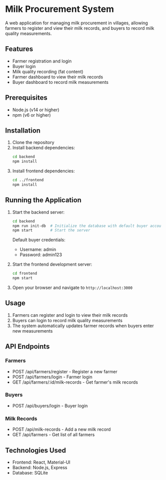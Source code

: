 # Milk Procurement System

A web application for managing milk procurement in villages, allowing farmers to register and view their milk records, and buyers to record milk quality measurements.

## Features

- Farmer registration and login
- Buyer login
- Milk quality recording (fat content)
- Farmer dashboard to view their milk records
- Buyer dashboard to record milk measurements

## Prerequisites

- Node.js (v14 or higher)
- npm (v6 or higher)

## Installation

1. Clone the repository
2. Install backend dependencies:
   ```bash
   cd backend
   npm install
   ```
3. Install frontend dependencies:
   ```bash
   cd ../frontend
   npm install
   ```

## Running the Application

1. Start the backend server:
   ```bash
   cd backend
   npm run init-db  # Initialize the database with default buyer account
   npm start        # Start the server
   ```
   Default buyer credentials:
   - Username: admin
   - Password: admin123

2. Start the frontend development server:
   ```bash
   cd frontend
   npm start
   ```

3. Open your browser and navigate to `http://localhost:3000`

## Usage

1. Farmers can register and login to view their milk records
2. Buyers can login to record milk quality measurements
3. The system automatically updates farmer records when buyers enter new measurements

## API Endpoints

### Farmers
- POST /api/farmers/register - Register a new farmer
- POST /api/farmers/login - Farmer login
- GET /api/farmers/:id/milk-records - Get farmer's milk records

### Buyers
- POST /api/buyers/login - Buyer login

### Milk Records
- POST /api/milk-records - Add a new milk record
- GET /api/farmers - Get list of all farmers

## Technologies Used

- Frontend: React, Material-UI
- Backend: Node.js, Express
- Database: SQLite 